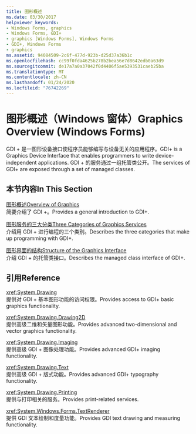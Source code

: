 ```yaml
---
title: 图形概述
ms.date: 03/30/2017
helpviewer_keywords:
- Windows Forms, graphics
- Windows Forms, GDI+
- graphics [Windows Forms], Windows Forms
- GDI+, Windows Forms
- graphics
ms.assetid: 94084509-2c6f-477d-923b-d25d37a36b1c
ms.openlocfilehash: cc99f0fda4625b278b2bea56e7d8642edb0a63d9
ms.sourcegitcommit: de17a7a0a37042f0d4406f5ae5393531caeb25ba
ms.translationtype: MT
ms.contentlocale: zh-CN
ms.lasthandoff: 01/24/2020
ms.locfileid: "76742269"
---
```

# <a name="graphics-overview-windows-forms"></a><span data-ttu-id="77311-102">图形概述（Windows 窗体）</span><span class="sxs-lookup"><span data-stu-id="77311-102">Graphics Overview (Windows Forms)</span></span>
<span data-ttu-id="77311-103">GDI + 是一图形设备接口使程序员能够编写与设备无关的应用程序。</span><span class="sxs-lookup"><span data-stu-id="77311-103">GDI+ is a Graphics Device Interface that enables programmers to write device-independent applications.</span></span> <span data-ttu-id="77311-104">GDI + 的服务通过一组托管类公开。</span><span class="sxs-lookup"><span data-stu-id="77311-104">The services of GDI+ are exposed through a set of managed classes.</span></span>  
  
## <a name="in-this-section"></a><span data-ttu-id="77311-105">本节内容</span><span class="sxs-lookup"><span data-stu-id="77311-105">In This Section</span></span>  
 [<span data-ttu-id="77311-106">图形概述</span><span class="sxs-lookup"><span data-stu-id="77311-106">Overview of Graphics</span></span>](overview-of-graphics.md)  
 <span data-ttu-id="77311-107">简要介绍了 GDI +。</span><span class="sxs-lookup"><span data-stu-id="77311-107">Provides a general introduction to GDI+.</span></span>  
  
 [<span data-ttu-id="77311-108">图形服务的三大分类</span><span class="sxs-lookup"><span data-stu-id="77311-108">Three Categories of Graphics Services</span></span>](three-categories-of-graphics-services.md)  
 <span data-ttu-id="77311-109">介绍用 GDI + 进行编程的三个类别。</span><span class="sxs-lookup"><span data-stu-id="77311-109">Describes the three categories that make up programming with GDI+.</span></span>  
  
 [<span data-ttu-id="77311-110">图形界面的结构</span><span class="sxs-lookup"><span data-stu-id="77311-110">Structure of the Graphics Interface</span></span>](structure-of-the-graphics-interface.md)  
 <span data-ttu-id="77311-111">介绍 GDI + 的托管类接口。</span><span class="sxs-lookup"><span data-stu-id="77311-111">Describes the managed class interface of GDI+.</span></span>  
  
## <a name="reference"></a><span data-ttu-id="77311-112">引用</span><span class="sxs-lookup"><span data-stu-id="77311-112">Reference</span></span>  
 <xref:System.Drawing>  
 <span data-ttu-id="77311-113">提供对 GDI + 基本图形功能的访问权限。</span><span class="sxs-lookup"><span data-stu-id="77311-113">Provides access to GDI+ basic graphics functionality.</span></span>  
  
 <xref:System.Drawing.Drawing2D>  
 <span data-ttu-id="77311-114">提供高级二维和矢量图形功能。</span><span class="sxs-lookup"><span data-stu-id="77311-114">Provides advanced two-dimensional and vector graphics functionality.</span></span>  
  
 <xref:System.Drawing.Imaging>  
 <span data-ttu-id="77311-115">提供高级 GDI + 图像处理功能。</span><span class="sxs-lookup"><span data-stu-id="77311-115">Provides advanced GDI+ imaging functionality.</span></span>  
  
 <xref:System.Drawing.Text>  
 <span data-ttu-id="77311-116">提供高级 GDI + 版式功能。</span><span class="sxs-lookup"><span data-stu-id="77311-116">Provides advanced GDI+ typography functionality.</span></span>  
  
 <xref:System.Drawing.Printing>  
 <span data-ttu-id="77311-117">提供与打印相关的服务。</span><span class="sxs-lookup"><span data-stu-id="77311-117">Provides print-related services.</span></span>  
  
 <xref:System.Windows.Forms.TextRenderer>  
 <span data-ttu-id="77311-118">提供 GDI 文本绘制和度量功能。</span><span class="sxs-lookup"><span data-stu-id="77311-118">Provides GDI text drawing and measuring functionality.</span></span>
